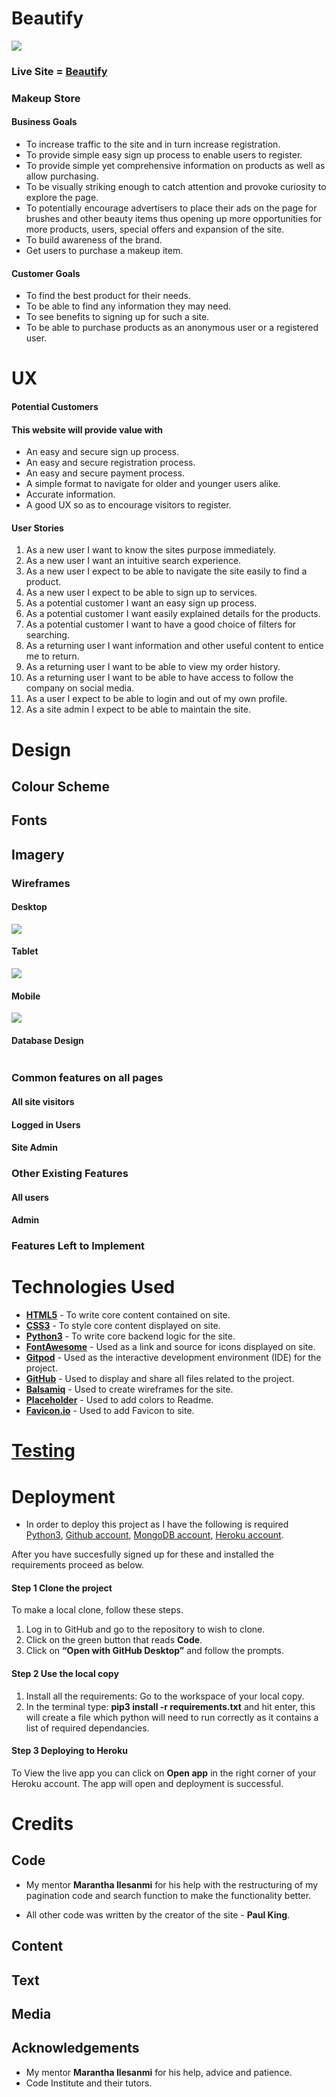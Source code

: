 # Beautify

<img src="media/responsive.png">

### Live Site = [Beautify](https://beautify-store.herokuapp.com/)

### Makeup Store 


#### Business Goals
  - To increase traffic to the site and in turn increase registration.
  - To provide simple easy sign up process to enable users to register.
  - To provide simple yet comprehensive information on products as well as allow purchasing.
  - To be visually striking enough to catch attention and provoke curiosity to explore the page.
  - To potentially encourage advertisers to place their ads on the page for brushes and other beauty items thus opening up more opportunities for more products, users, special offers and expansion of the site.
  - To build awareness of the brand.
  - Get users to purchase a makeup item.

#### Customer Goals
  - To find the best product for their needs.
  - To be able to find any information they may need.
  - To see benefits to signing up for such a site.
  - To be able to purchase products as an anonymous user or a registered user.

# UX

 #### Potential Customers

#### This website will provide value with
  - An easy and secure sign up process.
  - An easy and secure registration process.
  - An easy and secure payment process.
  - A simple format to navigate for older and younger users alike.
  - Accurate information.
  - A good UX so as to encourage visitors to register.

#### User Stories

 1. As a new user I want to know the sites purpose immediately.
 2. As a new user I want an intuitive search experience.
 3. As a new user I expect to be able to navigate the site easily to find a product.
 4. As a new user I expect to be able to sign up to services.
 5. As a potential customer I want an easy sign up process.
 6. As a potential customer I want easily explained details for the products.
 7. As a potential customer I want to have a good choice of filters for searching.
 8. As a returning user I want information and other useful content to entice me to return.
 9. As a returning user I want to be able to view my order history.
 10. As a returning user I want to be able to have access to follow the company on social media.
 11. As a user I expect to be able to login and out of my own profile.
 12. As a site admin I expect to be able to maintain the site.

# Design

## Colour Scheme


## Fonts


## Imagery

### Wireframes

#### **Desktop** 

<img src="media/Desktop.png">

#### **Tablet** 

<img src="media/Tablet.png">

#### **Mobile** 

<img src="media/Mobile.png">

#### **Database Design**

<img src="">

### Common features on all pages 

#### All site visitors

#### Logged in Users

#### Site Admin

### Other Existing Features 

#### All users 

#### Admin

### Features Left to Implement

# Technologies Used

- **[HTML5](https://en.wikipedia.org/wiki/HTML5)** - To write core content contained on site.
- **[CSS3](https://en.wikipedia.org/wiki/CSS)** - To style core content displayed on site.
- **[Python3](https://www.python.org/)** - To write core backend logic for the site.
- **[FontAwesome](https://fontawesome.com/)** - Used as a link and source for icons displayed on site.
- **[Gitpod](https://www.gitpod.io/)** - Used as the interactive development environment (IDE) for the project.
- **[GitHub](https://github.com/)** - Used to display and share all files related to the project.
- **[Balsamiq](https://balsamiq.com/wireframes/?gclid=CjwKCAiA8Jf-BRB-EiwAWDtEGkJ6iKra1Rpbr_P_NWTlH_xSyg5fnl9cG87m1uVtg1HJKb3bCsG0BhoC3yMQAvD_BwE)** - Used to create wireframes for the site.
- **[Placeholder](https://placeholder.com/)** - Used to add colors to Readme.
- **[Favicon.io](https://favicon.io/)** - Used to add Favicon to site.

# [Testing]()

# Deployment 

- In order to deploy this project as I have the following is required [Python3](https://www.python.org/),  [Github account](https://github.com/),  [MongoDB account](https://www.mongodb.com/),  [Heroku account](https://www.heroku.com/).

After you have succesfully signed up for these and installed the requirements proceed as below.

#### Step 1 Clone the project 

To make a local clone, follow these steps. 
1. Log in to GitHub and go to the repository to wish to clone. 
2. Click on the green button that reads **Code**.
3. Click on **“Open with GitHub Desktop”** and follow the prompts.

#### Step 2 Use the local copy
1. Install all the requirements: Go to the workspace of your local copy. 
2. In the terminal type: **pip3 install -r requirements.txt** and hit enter, this will create
a file which python will need to run correctly as it contains a list of required dependancies.

#### Step 3 Deploying to Heroku  

To View the live app you can click on **Open app** in the right corner of your Heroku account. The app will open and deployment is successful.

# Credits 

 ## Code

 - My mentor **Marantha Ilesanmi** for his help with the restructuring of my pagination code and search function to make the functionality better.

 - All other code was written by the creator of the site - **Paul King**.

 ## Content 

 ## Text

 ## Media 

 ## Acknowledgements 

 - My mentor **Marantha Ilesanmi** for his help, advice and patience.
 - Code Institute and their tutors.